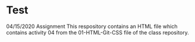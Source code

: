 # Test
04/15/2020 Assignment
This respository contains an HTML file which contains activity 04
from the 01-HTML-Git-CSS file of the class repository.